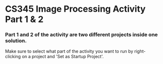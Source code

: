 # CS345 Image Processing Activity Part 1 & 2
### Part 1 and 2 of the activity are two different projects inside one solution.
Make sure to select what part of the activity you want to run by right-clicking on a project and 'Set as Startup Project'.
